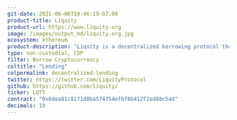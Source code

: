 ```yaml
---
git-date: 2021-06-06T10:46:19-07:00
product-title: Liquity
product-url: https://www.liquity.org
image: /images/output_md/liquity.org.jpg
ecosystem: ethereum
product-description: "Liquity is a decentralized borrowing protocol that allows you to draw interest-free loans against Ether used as collateral. [Interview with founder](/liquity)."
type: non-custodial, CDP
filter: Borrow Cryptocurrency
coltitle: "Lending"
colpermalink: decentralized-lending
twitter: https://twitter.com/LiquityProtocol
github: https://github.com/liquity/
ticker: LQTY
contract: "0x6dea81c8171d0ba574754ef6f8b412f2ed88c54d"
decimals: 18
---
```

